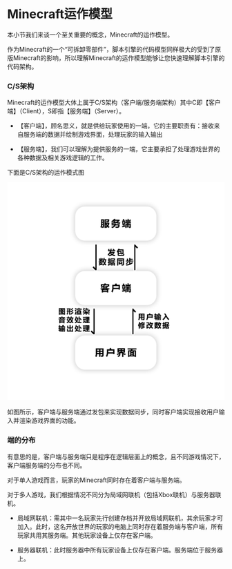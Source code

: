 # Minecraft运作模型



本小节我们来谈一个至关重要的概念，Minecraft的运作模型。

作为Minecraft的一个“可拆卸零部件”，脚本引擎的代码模型同样极大的受到了原版Minecraft的影响，所以理解Minecraft的运作模型能够让您快速理解脚本引擎的代码架构。

### C/S架构

Minecraft的运作模型大体上属于C/S架构（客户端/服务端架构）其中C即【客户端】（Client），S即指【服务端】（Server）。

- 【客户端】，顾名思义，就是供给玩家使用的一端，它的主要职责有：接收来自服务端的数据并绘制游戏界面，处理玩家的输入输出

- 【服务端】，我们可以理解为提供服务的一端，它主要承担了处理游戏世界的各种数据及相关游戏逻辑的工作。

下面是C/S架构的运作模式图

![C/S架构模型](images\c_s_model_work.png)

如图所示，客户端与服务端通过发包来实现数据同步，同时客户端实现接收用户输入并渲染游戏界面的功能。

### 端的分布

有意思的是，客户端与服务端只是程序在逻辑层面上的概念，且不同游戏情况下，客户端服务端的分布也不同。

对于单人游戏而言，玩家的Minecraft同时存在着客户端与服务端。

对于多人游戏，我们根据情况不同分为局域网联机（包括Xbox联机）与服务器联机。

- 局域网联机：需其中一名玩家先行创建存档并开放局域网联机，其余玩家才可加入。此时，这名开放世界的玩家的电脑上同时存在着服务端与客户端，所有玩家共用其服务端。其他玩家设备上仅存在客户端。

- 服务器联机：此时服务器中所有玩家设备上仅存在客户端。服务端位于服务器上。

